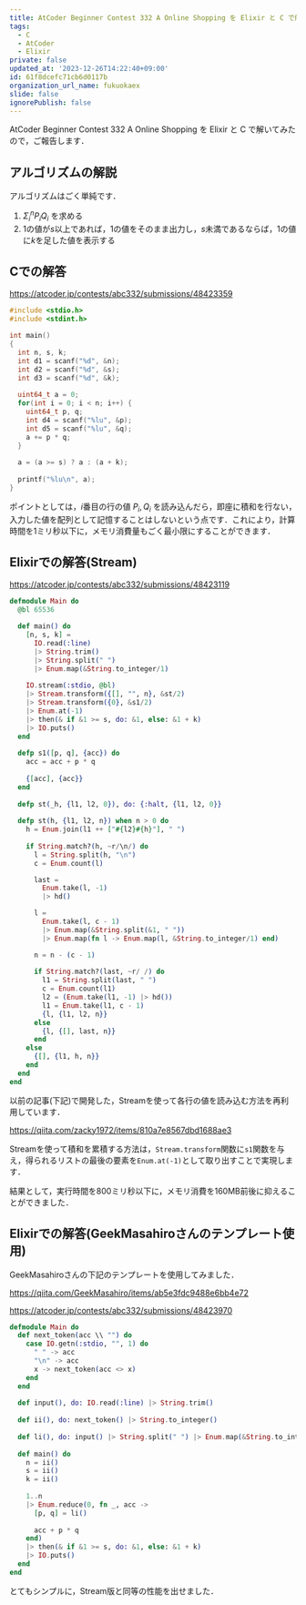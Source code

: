 ```yaml
---
title: AtCoder Beginner Contest 332 A Online Shopping を Elixir と C で解いてみた
tags:
  - C
  - AtCoder
  - Elixir
private: false
updated_at: '2023-12-26T14:22:40+09:00'
id: 61f8dcefc71cb6d0117b
organization_url_name: fukuokaex
slide: false
ignorePublish: false
---
```

AtCoder Beginner Contest 332 A Online Shopping を Elixir と C で解いてみたので，ご報告します．

## アルゴリズムの解説

アルゴリズムはごく単純です．

1. $\Sigma_i^n P_i Q_i$ を求める
2. 1の値が$s$以上であれば，1の値をそのまま出力し，$s$未満であるならば，1の値に$k$を足した値を表示する

## Cでの解答

https://atcoder.jp/contests/abc332/submissions/48423359

```c
#include <stdio.h>
#include <stdint.h>

int main()
{
  int n, s, k;
  int d1 = scanf("%d", &n);
  int d2 = scanf("%d", &s);
  int d3 = scanf("%d", &k);
  
  uint64_t a = 0;
  for(int i = 0; i < n; i++) {
    uint64_t p, q;
    int d4 = scanf("%lu", &p);
    int d5 = scanf("%lu", &q);
    a += p * q;
  }
  
  a = (a >= s) ? a : (a + k);
  
  printf("%lu\n", a);
}
```

ポイントとしては，$i$番目の行の値 $P_i, Q_i$ を読み込んだら，即座に積和を行ない，入力した値を配列として記憶することはしないという点です．これにより，計算時間を1ミリ秒以下に，メモリ消費量もごく最小限にすることができます．

## Elixirでの解答(Stream)

https://atcoder.jp/contests/abc332/submissions/48423119

```elixir
defmodule Main do
  @bl 65536

  def main() do
    [n, s, k] = 
      IO.read(:line)
      |> String.trim()
      |> String.split(" ")
      |> Enum.map(&String.to_integer/1)
      
    IO.stream(:stdio, @bl)
    |> Stream.transform({[], "", n}, &st/2)
    |> Stream.transform({0}, &s1/2)
    |> Enum.at(-1)
    |> then(& if &1 >= s, do: &1, else: &1 + k)
    |> IO.puts()
  end
  
  defp s1([p, q], {acc}) do
    acc = acc + p * q
    
    {[acc], {acc}}
  end
  
  defp st(_h, {l1, l2, 0}), do: {:halt, {l1, l2, 0}}
  
  defp st(h, {l1, l2, n}) when n > 0 do
    h = Enum.join(l1 ++ ["#{l2}#{h}"], " ")
    
    if String.match?(h, ~r/\n/) do
      l = String.split(h, "\n")
      c = Enum.count(l)

      last = 
        Enum.take(l, -1) 
        |> hd()

      l = 
        Enum.take(l, c - 1)
        |> Enum.map(&String.split(&1, " "))
        |> Enum.map(fn l -> Enum.map(l, &String.to_integer/1) end)

      n = n - (c - 1)
      
      if String.match?(last, ~r/ /) do
        l1 = String.split(last, " ")
        c = Enum.count(l1)
        l2 = (Enum.take(l1, -1) |> hd())
        l1 = Enum.take(l1, c - 1)
        {l, {l1, l2, n}}
      else
        {l, {[], last, n}}
      end
    else
      {[], {l1, h, n}}
    end
  end
end
```

以前の記事(下記)で開発した，Streamを使って各行の値を読み込む方法を再利用しています．

https://qiita.com/zacky1972/items/810a7e8567dbd1688ae3

Streamを使って積和を累積する方法は，`Stream.transform`関数に`s1`関数を与え，得られるリストの最後の要素を`Enum.at(-1)`として取り出すことで実現します．

結果として，実行時間を800ミリ秒以下に，メモリ消費を160MB前後に抑えることができました．

## Elixirでの解答(GeekMasahiroさんのテンプレート使用)

GeekMasahiroさんの下記のテンプレートを使用してみました．

https://qiita.com/GeekMasahiro/items/ab5e3fdc9488e6bb4e72


https://atcoder.jp/contests/abc332/submissions/48423970

```elixir
defmodule Main do
  def next_token(acc \\ "") do
    case IO.getn(:stdio, "", 1) do
      " " -> acc
      "\n" -> acc
      x -> next_token(acc <> x)
    end
  end
  
  def input(), do: IO.read(:line) |> String.trim()
  
  def ii(), do: next_token() |> String.to_integer()
  
  def li(), do: input() |> String.split(" ") |> Enum.map(&String.to_integer/1)
  
  def main() do
    n = ii()
    s = ii()
    k = ii()
    
    1..n
    |> Enum.reduce(0, fn _, acc -> 
      [p, q] = li()
      
      acc + p * q
    end)
    |> then(& if &1 >= s, do: &1, else: &1 + k)
    |> IO.puts()
  end
end    
```

とてもシンプルに，Stream版と同等の性能を出せました．

